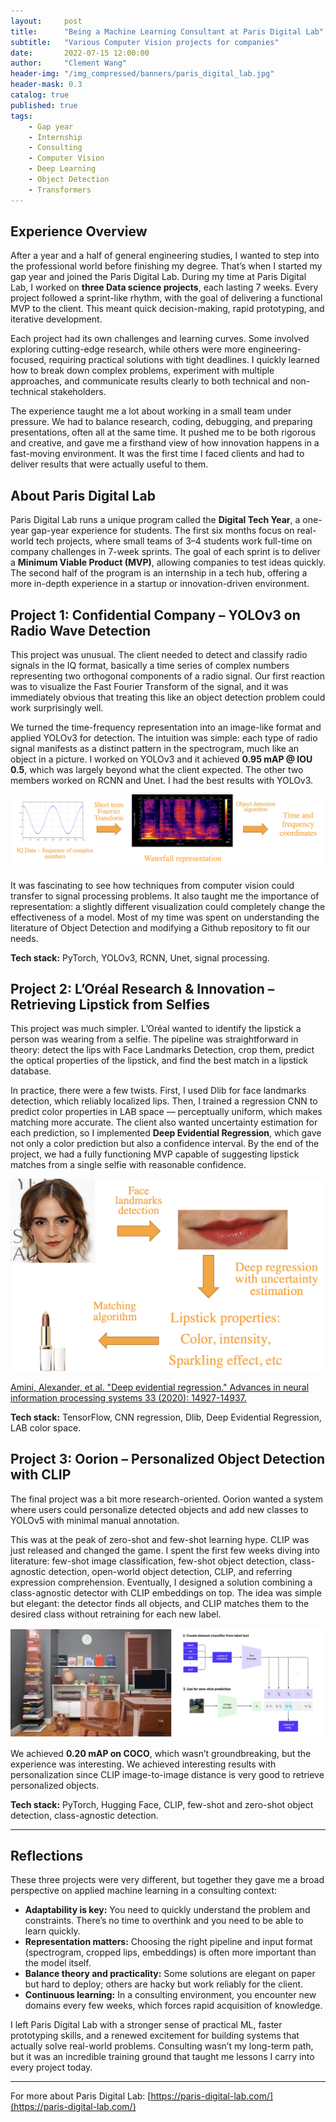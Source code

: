 ```yaml
---
layout:     post
title:      "Being a Machine Learning Consultant at Paris Digital Lab"
subtitle:   "Various Computer Vision projects for companies"
date:       2022-07-15 12:00:00
author:     "Clement Wang"
header-img: "/img_compressed/banners/paris_digital_lab.jpg"
header-mask: 0.3
catalog: true
published: true
tags:
    - Gap year
    - Internship
    - Consulting
    - Computer Vision
    - Deep Learning
    - Object Detection
    - Transformers
---
```




## Experience Overview

After a year and a half of general engineering studies, I wanted to step into the professional world before finishing my degree. That’s when I started my gap year and joined the Paris Digital Lab. During my time at Paris Digital Lab, I worked on **three Data science projects**, each lasting 7 weeks. Every project followed a sprint-like rhythm, with the goal of delivering a functional MVP to the client. This meant quick decision-making, rapid prototyping, and iterative development.

Each project had its own challenges and learning curves. Some involved exploring cutting-edge research, while others were more engineering-focused, requiring practical solutions with tight deadlines. I quickly learned how to break down complex problems, experiment with multiple approaches, and communicate results clearly to both technical and non-technical stakeholders.

The experience taught me a lot about working in a small team under pressure. We had to balance research, coding, debugging, and preparing presentations, often all at the same time. It pushed me to be both rigorous and creative, and gave me a firsthand view of how innovation happens in a fast-moving environment. It was the first time I faced clients and had to deliver results that were actually useful to them.


## About Paris Digital Lab

Paris Digital Lab runs a unique program called the **Digital Tech Year**, a one-year gap-year experience for students. The first six months focus on real-world tech projects, where small teams of 3–4 students work full-time on company challenges in 7-week sprints. The goal of each sprint is to deliver a **Minimum Viable Product (MVP)**, allowing companies to test ideas quickly. The second half of the program is an internship in a tech hub, offering a more in-depth experience in a startup or innovation-driven environment.



## Project 1: Confidential Company – YOLOv3 on Radio Wave Detection

This project was unusual. The client needed to detect and classify radio signals in the IQ format, basically a time series of complex numbers representing two orthogonal components of a radio signal. Our first reaction was to visualize the Fast Fourier Transform of the signal, and it was immediately obvious that treating this like an object detection problem could work surprisingly well.

We turned the time-frequency representation into an image-like format and applied YOLOv3 for detection. The intuition was simple: each type of radio signal manifests as a distinct pattern in the spectrogram, much like an object in a picture. I worked on YOLOv3 and it achieved **0.95 mAP @ IOU 0.5**, which was largely beyond what the client expected. The other two members worked on RCNN and Unet. I had the best results with YOLOv3.

![Radio Wave Detection](/img_compressed/posts/gap_year/radio_wave_detection.png)

It was fascinating to see how techniques from computer vision could transfer to signal processing problems. It also taught me the importance of representation: a slightly different visualization could completely change the effectiveness of a model. Most of my time was spent on understanding the literature of Object Detection and modifying a Github repository to fit our needs.

**Tech stack:** PyTorch, YOLOv3, RCNN, Unet, signal processing.


## Project 2: L’Oréal Research & Innovation – Retrieving Lipstick from Selfies

This project was much simpler. L’Oréal wanted to identify the lipstick a person was wearing from a selfie. The pipeline was straightforward in theory: detect the lips with Face Landmarks Detection, crop them, predict the optical properties of the lipstick, and find the best match in a lipstick database.

In practice, there were a few twists. First, I used Dlib for face landmarks detection, which reliably localized lips. Then, I trained a regression CNN to predict color properties in LAB space — perceptually uniform, which makes matching more accurate. The client also wanted uncertainty estimation for each prediction, so I implemented **Deep Evidential Regression**, which gave not only a color prediction but also a confidence interval. By the end of the project, we had a fully functioning MVP capable of suggesting lipstick matches from a single selfie with reasonable confidence.

![Lipstick from Selfies](/img_compressed/posts/gap_year/lipstick_retrieval.png)

[Amini, Alexander, et al. "Deep evidential regression." Advances in neural information processing systems 33 (2020): 14927-14937.](https://proceedings.neurips.cc/paper_files/paper/2020/file/aab085461de182608ee9f607f3f7d18f-Paper.pdf)

**Tech stack:** TensorFlow, CNN regression, Dlib, Deep Evidential Regression, LAB color space.


## Project 3: Oorion – Personalized Object Detection with CLIP

The final project was a bit more research-oriented. Oorion wanted a system where users could personalize detected objects and add new classes to YOLOv5 with minimal manual annotation. 

This was at the peak of zero-shot and few-shot learning hype. CLIP was just released and changed the game. I spent the first few weeks diving into literature: few-shot image classification, few-shot object detection, class-agnostic detection, open-world object detection, CLIP, and referring expression comprehension. Eventually, I designed a solution combining a class-agnostic detector with CLIP embeddings on top. The idea was simple but elegant: the detector finds all objects, and CLIP matches them to the desired class without retraining for each new label.

![Personalized Object Detection](/img_compressed/posts/gap_year/oorion.png)

We achieved **0.20 mAP on COCO**, which wasn’t groundbreaking, but the experience was interesting. We achieved interesting results with personalization since CLIP image-to-image distance is very good to retrieve personalized objects.

**Tech stack:** PyTorch, Hugging Face, CLIP, few-shot and zero-shot object detection, class-agnostic detection.

---

## Reflections

These three projects were very different, but together they gave me a broad perspective on applied machine learning in a consulting context:

- **Adaptability is key:** You need to quickly understand the problem and constraints. There’s no time to overthink and you need to be able to learn quickly.
- **Representation matters:** Choosing the right pipeline and input format (spectrogram, cropped lips, embeddings) is often more important than the model itself.
- **Balance theory and practicality:** Some solutions are elegant on paper but hard to deploy; others are hacky but work reliably for the client.
- **Continuous learning:** In a consulting environment, you encounter new domains every few weeks, which forces rapid acquisition of knowledge.

I left Paris Digital Lab with a stronger sense of practical ML, faster prototyping skills, and a renewed excitement for building systems that actually solve real-world problems. Consulting wasn’t my long-term path, but it was an incredible training ground that taught me lessons I carry into every project today.

---

For more about Paris Digital Lab: [https://paris-digital-lab.com/](https://paris-digital-lab.com/)
